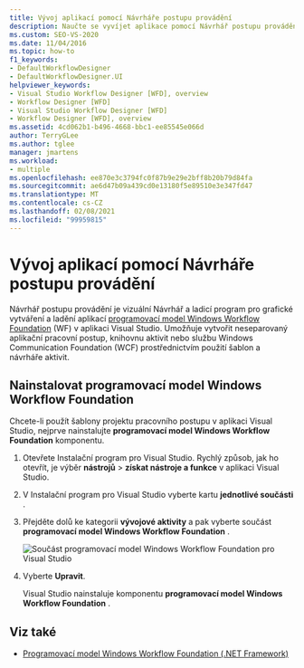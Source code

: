 ```yaml
---
title: Vývoj aplikací pomocí Návrháře postupu provádění
description: Naučte se vyvíjet aplikace pomocí Návrhář postupu provádění, které můžete použít pro grafické vytváření a ladění aplikací WF v aplikaci Visual Studio.
ms.custom: SEO-VS-2020
ms.date: 11/04/2016
ms.topic: how-to
f1_keywords:
- DefaultWorkflowDesigner
- DefaultWorkflowDesigner.UI
helpviewer_keywords:
- Visual Studio Workflow Designer [WFD], overview
- Workflow Designer [WFD]
- Visual Studio Workflow Designer [WFD]
- Workflow Designer [WFD], overview
ms.assetid: 4cd062b1-b496-4668-bbc1-ee85545e066d
author: TerryGLee
ms.author: tglee
manager: jmartens
ms.workload:
- multiple
ms.openlocfilehash: ee870e3c3794fc0f87b9e29e2bff8b20b79d84fa
ms.sourcegitcommit: ae6d47b09a439cd0e13180f5e89510e3e347fd47
ms.translationtype: MT
ms.contentlocale: cs-CZ
ms.lasthandoff: 02/08/2021
ms.locfileid: "99959815"
---
```

# <a name="develop-apps-with-the-workflow-designer"></a>Vývoj aplikací pomocí Návrháře postupu provádění

Návrhář postupu provádění je vizuální Návrhář a ladicí program pro grafické vytváření a ladění aplikací [programovací model Windows Workflow Foundation](/dotnet/framework/windows-workflow-foundation/index) (WF) v aplikaci Visual Studio. Umožňuje vytvořit neseparovaný aplikační pracovní postup, knihovnu aktivit nebo službu Windows Communication Foundation (WCF) prostřednictvím použití šablon a návrháře aktivit.

## <a name="install-windows-workflow-foundation"></a>Nainstalovat programovací model Windows Workflow Foundation

Chcete-li použít šablony projektu pracovního postupu v aplikaci Visual Studio, nejprve nainstalujte **programovací model Windows Workflow Foundation** komponentu.

1. Otevřete Instalační program pro Visual Studio. Rychlý způsob, jak ho otevřít, je výběr **nástrojů**  >  **získat nástroje a funkce** v aplikaci Visual Studio.

1. V Instalační program pro Visual Studio vyberte kartu **jednotlivé součásti** .

1. Přejděte dolů ke kategorii **vývojové aktivity** a pak vyberte součást **programovací model Windows Workflow Foundation** .

   ![Součást programovací model Windows Workflow Foundation pro Visual Studio](media/windows-workflow-foundation-component.png)

1. Vyberte **Upravit**.

   Visual Studio nainstaluje komponentu **programovací model Windows Workflow Foundation** .

## <a name="see-also"></a>Viz také

- [Programovací model Windows Workflow Foundation (.NET Framework)](/dotnet/framework/windows-workflow-foundation/index)
